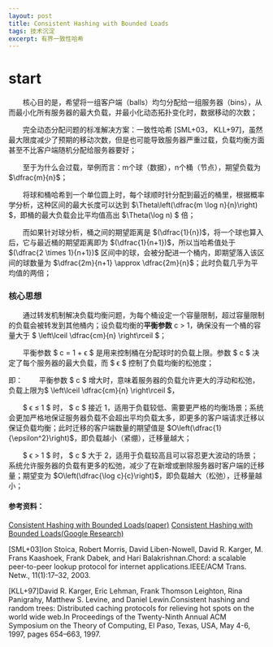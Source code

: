 ```yaml
---
layout: post
title: Consistent Hashing with Bounded Loads
tags: 技术沉淀
excerpt: 有界一致性哈希
---
```


# start
&emsp;&emsp;核心目的是，希望将一组客户端（balls）均匀分配给一组服务器（bins），从而最小化所有服务器的最大负载，并最小化动态拓扑变化时，数据移动的次数；

&emsp;&emsp;完全动态分配问题的标准解决方案：一致性哈希 [SML+03， KLL+97]，虽然最大限度减少了预期的移动次数，但是也可能导致服务器严重过载，负载均衡方面甚至不比客户端随机分配给服务器要好；

&emsp;&emsp;至于为什么会过载，举例而言：m个球（数据），n个桶（节点），期望负载为 $\dfrac{m}{n}$；

&emsp;&emsp;将球和桶哈希到一个单位圆上时，每个球顺时针分配到最近的桶里，根据概率学分析，这种区间的最大长度可以达到 $\Theta\left(\dfrac{m \log n}{n}\right)
$，即桶的最大负载会比平均值高出 $\Theta(\log n)
$ 倍；

&emsp;&emsp;而如果针对球分析，桶之间的期望距离是 $(\dfrac{1}{n})$，将一个球也算入后，它与最近桶的期望距离即为 $(\dfrac{1}{n+1})$，所以当哈希值处于 $(\dfrac{2 \times 1}{n+1})$ 区间中的球，会被分配进一个桶内，即期望落入该区间的球数量为 $\dfrac{2m}{n+1} \approx \dfrac{2m}{n}$；此时负载几乎为平均值的两倍；

### 核心思想
&emsp;&emsp;通过转发机制解决负载均衡问题，为每个桶设定一个容量限制，超过容量限制的负载会被转发到其他桶内；设负载均衡的**平衡参数** c > 1，确保没有一个桶的容量大于 $ \left\lceil \dfrac{cm}{n} \right\rceil $；

&emsp;&emsp;平衡参数 $ c = 1 + ϵ $ 是用来控制桶在分配球时的负载上限。参数 $ c $ 决定了每个服务器的最大负载，而 $ ϵ $ 控制了负载均衡的松弛度；

即：
&emsp;&emsp;平衡参数 $ c $ 增大时，意味着服务器的负载允许更大的浮动和松弛，负载上限为$ \left\lceil \dfrac{cm}{n} \right\rceil $，

&emsp;&emsp;$ ϵ ≤ 1 $ 时， $ c $ 接近 1，适用于负载较低、需要更严格的均衡场景；系统会更加严格地保证服务器负载不会超出平均负载太多，即更多的客户端请求迁移以保证负载均衡；此时迁移的客户端数量的期望值是 $O\left(\dfrac{1}{\epsilon^2}\right)$，即负载越小（紧绷），迁移量越大；

&emsp;&emsp;$ ϵ > 1 $ 时， $ c $ 大于 2，适用于负载较高且可以容忍更大波动的场景；系统允许服务器的负载有更多的松弛，减少了在新增或删除服务器时客户端的迁移量；期望变为 $O\left(\dfrac{\log c}{c}\right)$，即负载越大（松弛），迁移量越小；

 
#### 参考资料：
[Consistent Hashing with Bounded Loads(paper)](https://arxiv.org/abs/1608.01350)
[Consistent Hashing with Bounded Loads(Google Research)](https://research.google/blog/consistent-hashing-with-bounded-loads/)


[SML+03]Ion Stoica, Robert Morris, David Liben-Nowell, David R. Karger, M. Frans Kaashoek, Frank Dabek, and Hari Balakrishnan.Chord: a scalable peer-to-peer lookup protocol for internet applications.IEEE/ACM Trans. Netw., 11(1):17–32, 2003.

[KLL+97]David R. Karger, Eric Lehman, Frank Thomson Leighton, Rina Panigrahy, Matthew S. Levine, and Daniel Lewin.Consistent hashing and random trees: Distributed caching protocols for relieving hot spots on the world wide web.In Proceedings of the Twenty-Ninth Annual ACM Symposium on the Theory of Computing, El Paso, Texas, USA, May 4-6, 1997, pages 654–663, 1997.